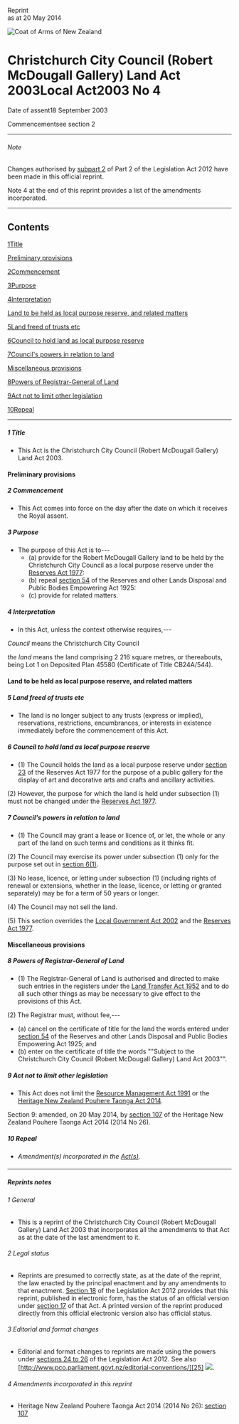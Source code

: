 Reprint  
as at 20 May 2014

![Coat of Arms of New Zealand](/images/leg-crest.jpg)

# Christchurch City Council (Robert McDougall Gallery) Land Act 2003Local Act2003 No 4

Date of assent18 September 2003

Commencementsee section 2

---

###### Note

Changes authorised by [subpart 2][0] of Part 2 of the Legislation Act 2012 have been made in this official reprint.

Note 4 at the end of this reprint provides a list of the amendments incorporated.

---

## Contents

[1][1][][1][Title][1]

[Preliminary provisions][2]

[2][3][][3][Commencement][3]

[3][4][][4][Purpose][4]

[4][5][][5][Interpretation][5]

[Land to be held as local purpose reserve, and related matters][6]

[5][7][][7][Land freed of trusts etc][7]

[6][8][][8][Council to hold land as local purpose reserve][8]

[7][9][][9][Council's powers in relation to land][9]

[Miscellaneous provisions][10]

[8][11][][11][Powers of Registrar-General of Land][11]

[9][12][][12][Act not to limit other legislation][12]

[10][13][][13][Repeal][13]

---

##### 1 Title

* This Act is the Christchurch City Council (Robert McDougall Gallery) Land Act 2003\.

#### Preliminary provisions

##### 2 Commencement

* This Act comes into force on the day after the date on which it receives the Royal assent.

##### 3 Purpose

* The purpose of this Act is to---
  * (a) provide for the Robert McDougall Gallery land to be held by the Christchurch City Council as a local purpose reserve under the [Reserves Act 1977][14]:
  * (b) repeal [section 54][15] of the Reserves and other Lands Disposal and Public Bodies Empowering Act 1925:
  * (c) provide for related matters.

##### 4 Interpretation

* In this Act, unless the context otherwise requires,---

_Council_ means the Christchurch City Council

_the land_ means the land comprising 2 216 square metres, or thereabouts, being Lot 1 on Deposited Plan 45580 (Certificate of Title CB24A/544).

#### Land to be held as local purpose reserve, and related matters

##### 5 Land freed of trusts etc

* The land is no longer subject to any trusts (express or implied), reservations, restrictions, encumbrances, or interests in existence immediately before the commencement of this Act.

##### 6 Council to hold land as local purpose reserve

* (1) The Council holds the land as a local purpose reserve under [section 23][16] of the Reserves Act 1977 for the purpose of a public gallery for the display of art and decorative arts and crafts and ancillary activities.

(2) However, the purpose for which the land is held under subsection (1) must not be changed under the [Reserves Act 1977][14].

##### 7 Council's powers in relation to land

* (1) The Council may grant a lease or licence of, or let, the whole or any part of the land on such terms and conditions as it thinks fit.

(2) The Council may exercise its power under subsection (1) only for the purpose set out in [section 6(1)][8].

(3) No lease, licence, or letting under subsection (1) (including rights of renewal or extensions, whether in the lease, licence, or letting or granted separately) may be for a term of 50 years or longer.

(4) The Council may not sell the land.

(5) This section overrides the [Local Government Act 2002][17] and the [Reserves Act 1977][14].

#### Miscellaneous provisions

##### 8 Powers of Registrar-General of Land

* (1) The Registrar-General of Land is authorised and directed to make such entries in the registers under the [Land Transfer Act 1952][18] and to do all such other things as may be necessary to give effect to the provisions of this Act.

(2) The Registrar must, without fee,---
  * (a) cancel on the certificate of title for the land the words entered under [section 54][15] of the Reserves and other Lands Disposal and Public Bodies Empowering Act 1925; and
  * (b) enter on the certificate of title the words ""Subject to the Christchurch City Council (Robert McDougall Gallery) Land Act 2003"".

##### 9 Act not to limit other legislation

* This Act does not limit the [Resource Management Act 1991][19] or the [Heritage New Zealand Pouhere Taonga Act 2014][20].

Section 9: amended, on 20 May 2014, by [section 107][21] of the Heritage New Zealand Pouhere Taonga Act 2014 (2014 No 26).

##### 10 Repeal

* _Amendment(s) incorporated in the [Act(s)][15]._

#### 

---

##### Reprints notes

###### 1 General

* This is a reprint of the Christchurch City Council (Robert McDougall Gallery) Land Act 2003 that incorporates all the amendments to that Act as at the date of the last amendment to it.

###### 2 Legal status

* Reprints are presumed to correctly state, as at the date of the reprint, the law enacted by the principal enactment and by any amendments to that enactment. [Section 18][22] of the Legislation Act 2012 provides that this reprint, published in electronic form, has the status of an official version under [section 17][23] of that Act. A printed version of the reprint produced directly from this official electronic version also has official status.

###### 3 Editorial and format changes

* Editorial and format changes to reprints are made using the powers under [sections 24 to 26][24] of the Legislation Act 2012\. See also [http://www.pco.parliament.govt.nz/editorial-conventions/][25] ![](/images/external_link.gif).

###### 4 Amendments incorporated in this reprint

* Heritage New Zealand Pouhere Taonga Act 2014 (2014 No 26): [section 107][26]

[0]: http://www.legislation.govt.nz/act/local/2003/0004/latest/link.aspx?id=DLM2998524#DLM2998524
[1]: http://www.legislation.govt.nz/act/local/2003/0004/latest/whole.html#DLM87789
[2]: http://www.legislation.govt.nz/act/local/2003/0004/latest/whole.html#DLM2257101
[3]: http://www.legislation.govt.nz/act/local/2003/0004/latest/whole.html#DLM87791
[4]: http://www.legislation.govt.nz/act/local/2003/0004/latest/whole.html#DLM87792
[5]: http://www.legislation.govt.nz/act/local/2003/0004/latest/whole.html#DLM87793
[6]: http://www.legislation.govt.nz/act/local/2003/0004/latest/whole.html#DLM2257102
[7]: http://www.legislation.govt.nz/act/local/2003/0004/latest/whole.html#DLM87799
[8]: http://www.legislation.govt.nz/act/local/2003/0004/latest/whole.html#DLM88300
[9]: http://www.legislation.govt.nz/act/local/2003/0004/latest/whole.html#DLM88301
[10]: http://www.legislation.govt.nz/act/local/2003/0004/latest/whole.html#DLM2257103
[11]: http://www.legislation.govt.nz/act/local/2003/0004/latest/whole.html#DLM88303
[12]: http://www.legislation.govt.nz/act/local/2003/0004/latest/whole.html#DLM88304
[13]: http://www.legislation.govt.nz/act/local/2003/0004/latest/whole.html#DLM88305
[14]: http://www.legislation.govt.nz/act/local/2003/0004/latest/link.aspx?id=DLM444304
[15]: http://www.legislation.govt.nz/act/local/2003/0004/latest/link.aspx?id=DLM201036#DLM201036
[16]: http://www.legislation.govt.nz/act/local/2003/0004/latest/link.aspx?id=DLM444626#DLM444626
[17]: http://www.legislation.govt.nz/act/local/2003/0004/latest/link.aspx?id=DLM170872
[18]: http://www.legislation.govt.nz/act/local/2003/0004/latest/link.aspx?id=DLM269031
[19]: http://www.legislation.govt.nz/act/local/2003/0004/latest/link.aspx?id=DLM230264
[20]: http://www.legislation.govt.nz/act/local/2003/0004/latest/link.aspx?id=DLM4005402#DLM4005402
[21]: http://www.legislation.govt.nz/act/local/2003/0004/latest/link.aspx?id=DLM4005646
[22]: http://www.legislation.govt.nz/act/local/2003/0004/latest/link.aspx?id=DLM2998516#DLM2998516
[23]: http://www.legislation.govt.nz/act/local/2003/0004/latest/link.aspx?id=DLM2998515#DLM2998515
[24]: http://www.legislation.govt.nz/act/local/2003/0004/latest/link.aspx?id=DLM2998532#DLM2998532
[25]: http://www.pco.parliament.govt.nz/editorial-conventions/
[26]: http://www.legislation.govt.nz/act/local/2003/0004/latest/link.aspx?id=DLM4005646#DLM4005646